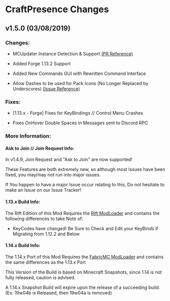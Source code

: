 # CraftPresence Changes

## v1.5.0 (03/08/2019)

### Changes:

* MCUpdater Instance Detection & Support [(PR Reference)](https://gitlab.com/CDAGaming/CraftPresence/merge_requests/1)

* Added Forge 1.13.2 Support

* Added New Commands GUI with Rewritten Command Interface

* Allow Dashes to be used for Pack Icons (No Longer Replaced by Underscores) [(Issue Reference)](https://gitlab.com/CDAGaming/CraftPresence/issues/15)

### Fixes:

* [1.13.x - Forge] Fixes for KeyBindings // Control Menu Crashes

* Fixes OnHover Double Spaces in Messages sent to Discord RPC

### More Information:

#### Ask to Join // Join Request Info:

In v1.4.9, Join Request and "Ask to Join" are now supported!

These Features are both extremely new, so although most Issues have been fixed, you may/may not run into major issues.

If You happen to have a major Issue occur relating to this, Do not hesitate to make an Issue on our Issue Tracker!

#### 1.13.x Build Info:

The Rift Edition of this Mod Requires the [Rift ModLoader](https://minecraft.curseforge.com/projects/rift) and contains the following differences to take Note of:

* KeyCodes have changed! Be Sure to Check and Edit your KeyBinds if Migrating from 1.12.2 and Below

#### 1.14.x Build Info:

The 1.14.x Port of this Mod Requires the [FabricMC ModLoader](https://minecraft.curseforge.com/projects/fabric) and contains the same differences as the 1.13.x Port

This Version of the Build is based on Minecraft Snapshots, since 1.14 is not fully released, caution is advised.

A 1.14.x Snapshot Build will expire upon the release of a succeeding build. (Ex: 19w04b is Released, then 19w04a is removed)
